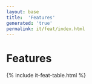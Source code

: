 ```yaml
---
layout: base
title:  'Features'
generated: 'true'
permalink: it/feat/index.html
---
```


# Features

{% include it-feat-table.html %}
